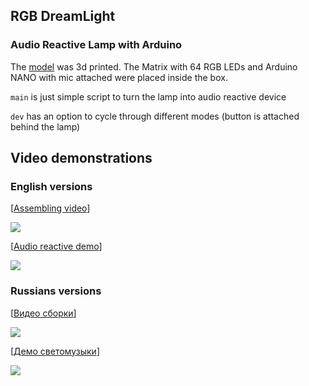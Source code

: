 ## RGB DreamLight

### Audio Reactive Lamp with Arduino

The [model](https://www.thingiverse.com/thing:3237680) was 3d printed. The Matrix with 64 RGB LEDs and Arduino NANO with mic attached were placed inside the box.

`main` is just simple script to turn the lamp into audio reactive device

`dev` has an option to cycle through different modes (button is attached behind the lamp)

## Video demonstrations

### English versions

[[Assembling video](https://www.youtube.com/watch?v=6XdBONpMETo)]

[![](https://img.youtube.com/vi/6XdBONpMETo/0.jpg)](https://youtu.be/6XdBONpMETo)

[[Audio reactive demo](https://www.youtube.com/watch?v=_7hqHuG4Iy4)]

[![](https://img.youtube.com/vi/_7hqHuG4Iy4/0.jpg)](https://youtu.be/_7hqHuG4Iy4)

### Russians versions

[[Видео сборки](https://www.youtube.com/watch?v=DP94rpEzGJo)]

[![](https://img.youtube.com/vi/DP94rpEzGJo/0.jpg)](https://youtu.be/DP94rpEzGJo)

[[Демо светомузыки](https://www.youtube.com/watch?v=XVY46HBUuVw)]

[![](https://img.youtube.com/vi/XVY46HBUuVw/0.jpg)](https://youtu.be/XVY46HBUuVw)
